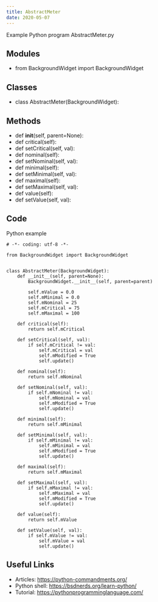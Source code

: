 ```yaml
---
title: AbstractMeter
date: 2020-05-07
---
```

Example Python program AbstractMeter.py

## Modules

* from BackgroundWidget import BackgroundWidget

## Classes

* class AbstractMeter(BackgroundWidget):

## Methods

* def __init__(self, parent=None):
* def critical(self):
* def setCritical(self, val):
* def nominal(self):
* def setNominal(self, val):
* def minimal(self):
* def setMinimal(self, val):
* def maximal(self):
* def setMaximal(self, val):
* def value(self):
* def setValue(self, val):

## Code

Python example

    # -*- coding: utf-8 -*-
    
    from BackgroundWidget import BackgroundWidget
    
    
    class AbstractMeter(BackgroundWidget):
        def __init__(self, parent=None):
            BackgroundWidget.__init__(self, parent=parent)
    
            self.mValue = 0.0
            self.mMinimal = 0.0
            self.mNominal = 25
            self.mCritical = 75
            self.mMaximal = 100
    
        def critical(self):
            return self.mCritical
    
        def setCritical(self, val):
            if self.mCritical != val:
                self.mCritical = val
                self.mModified = True
                self.update()
    
        def nominal(self):
            return self.mNominal
    
        def setNominal(self, val):
            if self.mNominal != val:
                self.mNominal = val
                self.mModified = True
                self.update()
    
        def minimal(self):
            return self.mMinimal
    
        def setMinimal(self, val):
            if self.mMinimal != val:
                self.mMinimal = val
                self.mModified = True
                self.update()
    
        def maximal(self):
            return self.mMaximal
    
        def setMaximal(self, val):
            if self.mMaximal != val:
                self.mMaximal = val
                self.mModified = True
                self.update()
    
        def value(self):
            return self.mValue
    
        def setValue(self, val):
            if self.mValue != val:
                self.mValue = val
                self.update()
    

## Useful Links

- Articles: https://python-commandments.org/
- Python shell: https://bsdnerds.org/learn-python/
- Tutorial: https://pythonprogramminglanguage.com/
